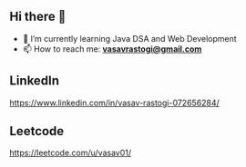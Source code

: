 ## Hi there 👋
- 🌱 I’m currently learning Java DSA and Web Development
- 📫 How to reach me: **vasavrastogi@gmail.com**

## LinkedIn
https://www.linkedin.com/in/vasav-rastogi-072656284/

## Leetcode
https://leetcode.com/u/vasav01/
